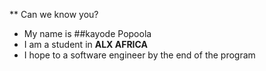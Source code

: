 ** Can we know you?
- My name is ##kayode Popoola
- I am a student in **ALX AFRICA**
- I hope to a software engineer by the end of the program


